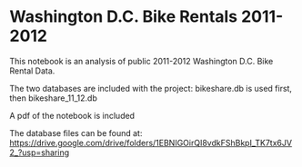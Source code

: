 # Washington D.C. Bike Rentals 2011-2012 

This notebook is an analysis of public 2011-2012 Washington D.C. Bike Rental Data.

The two databases are included with the project: bikeshare.db is used first, then bikeshare_11_12.db

A pdf of the notebook is included

The database files can be found at:
https://drive.google.com/drive/folders/1EBNIGOirQI8vdkFShBkpI_TK7tx6JV2_?usp=sharing
